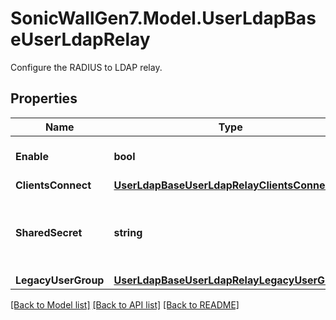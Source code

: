 # SonicWallGen7.Model.UserLdapBaseUserLdapRelay
Configure the RADIUS to LDAP relay.

## Properties

Name | Type | Description | Notes
------------ | ------------- | ------------- | -------------
**Enable** | **bool** | Enable RADIUS to LDAP Relay. | [optional] 
**ClientsConnect** | [**UserLdapBaseUserLdapRelayClientsConnect**](UserLdapBaseUserLdapRelayClientsConnect.md) |  | [optional] 
**SharedSecret** | **string** | Set shared secret. * Set to null to represent an unconfigured state. | [optional] 
**LegacyUserGroup** | [**UserLdapBaseUserLdapRelayLegacyUserGroup**](UserLdapBaseUserLdapRelayLegacyUserGroup.md) |  | [optional] 

[[Back to Model list]](../README.md#documentation-for-models) [[Back to API list]](../README.md#documentation-for-api-endpoints) [[Back to README]](../README.md)

